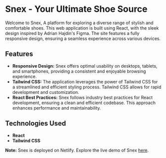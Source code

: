 # Snex - Your Ultimate Shoe Source

Welcome to Snex, A platform for exploring a diverse range of stylish and comfortable shoes. This web application is  built using React, with the sleek design inspired by Adrian Hajdin's Figma. The site features a fully responsive design, ensuring a seamless experience across various devices.

## Features

- **Responsive Design:** Snex offers optimal usability on desktops, tablets, and smartphones, providing a consistent and enjoyable browsing experience.
- **Tailwind CSS:** The application leverages the power of Tailwind CSS for a streamlined and efficient styling process. Tailwind CSS allows for rapid development and customization.
- **React Best Practices:** Snex follows industry best practices for React development, ensuring a clean and efficient codebase. This approach enhances performance and maintainability.

## Technologies Used

- **React**
- **Tailwind CSS**

**Note:** Snex is deployed on Netlify. Explore the live demo of Snex [here](https://helpful-profiterole-78477e.netlify.app/).
